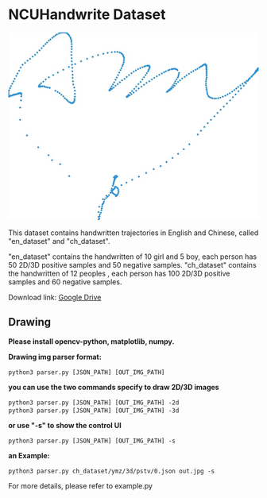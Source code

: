 # NCUHandwrite Dataset

![This is a alt text.](/demo/2d.jpg "This is a sample")

This dataset contains handwritten trajectories in English and Chinese, called "en_dataset" and "ch_dataset".

"en_dataset" contains the handwritten of 10 girl and 5 boy, each person has 50 2D/3D positive samples and 50 negative samples. 
"ch_dataset" contains the handwritten of 12 peoples , each person has 100 2D/3D positive samples and 60 negative samples. 

Download link: [Google Drive](https://drive.google.com/file/d/1360LvxUOiuz4XhNJdNlCcboDtrj-oITi/view?usp=sharing)

## Drawing
**Please install opencv-python, matplotlib, numpy.** 

**Drawing img parser format:**
```
python3 parser.py [JSON_PATH] [OUT_IMG_PATH]
```
**you can use the two commands specify to draw 2D/3D images**
```
python3 parser.py [JSON_PATH] [OUT_IMG_PATH] -2d
python3 parser.py [JSON_PATH] [OUT_IMG_PATH] -3d
```
**or use "-s" to show the control UI**
```
python3 parser.py [JSON_PATH] [OUT_IMG_PATH] -s
```

**an Example:**
```
python3 parser.py ch_dataset/ymz/3d/pstv/0.json out.jpg -s
```

For more details, please refer to example.py
